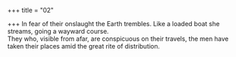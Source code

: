 +++
title = "02"

+++
In fear of their onslaught the Earth trembles. Like a loaded boat she  streams, going a wayward course.  
They who, visible from afar, are conspicuous on their travels, the men  have taken their places amid the great rite of distribution.  
